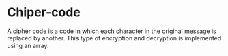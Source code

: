 # Chiper-code
A cipher code is a code in which each character in the original message is replaced by another. This type of encryption and decryption is implemented using an array.
